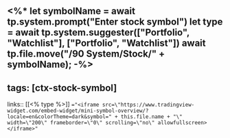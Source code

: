 <%*
let symbolName = await tp.system.prompt("Enter stock symbol")
let type = await tp.system.suggester(["Portfolio", "Watchlist"], ["Portfolio", "Watchlist"])
await tp.file.move("/90 System/Stock/" + symbolName);
-%>
---
tags: [ctx-stock-symbol]
---
links:: [[<% type %>]]
`="<iframe src=\"https://www.tradingview-widget.com/embed-widget/mini-symbol-overview/?locale=en&colorTheme=dark&symbol=" + this.file.name + "\" width=\"200\" frameborder=\"0\" scrolling=\"no\" allowfullscreen></iframe>"`
